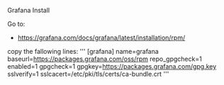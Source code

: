 Grafana Install 


Go to: 
 - https://grafana.com/docs/grafana/latest/installation/rpm/
 
 
 copy the fallowing lines:
 '''
[grafana] 
name=grafana
baseurl=https://packages.grafana.com/oss/rpm
repo_gpgcheck=1
enabled=1
gpgcheck=1
gpgkey=https://packages.grafana.com/gpg.key
sslverify=1
sslcacert=/etc/pki/tls/certs/ca-bundle.crt
'''
